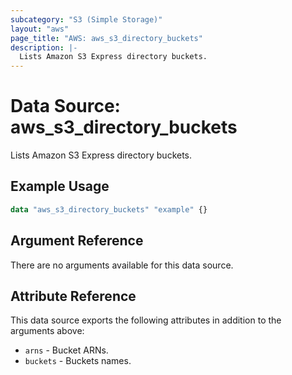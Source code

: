 ```yaml
---
subcategory: "S3 (Simple Storage)"
layout: "aws"
page_title: "AWS: aws_s3_directory_buckets"
description: |-
  Lists Amazon S3 Express directory buckets.
---
```


# Data Source: aws_s3_directory_buckets

Lists Amazon S3 Express directory buckets.

## Example Usage

```terraform
data "aws_s3_directory_buckets" "example" {}
```

## Argument Reference

There are no arguments available for this data source.

## Attribute Reference

This data source exports the following attributes in addition to the arguments above:

* `arns` - Bucket ARNs.
* `buckets` - Buckets names.